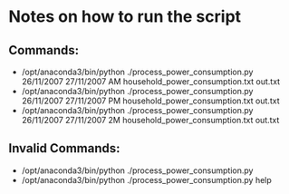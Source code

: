 # Notes on how to run the script

## Commands:

- /opt/anaconda3/bin/python ./process_power_consumption.py 26/11/2007 27/11/2007 AM household_power_consumption.txt out.txt
- /opt/anaconda3/bin/python ./process_power_consumption.py 26/11/2007 27/11/2007 PM household_power_consumption.txt out.txt
- /opt/anaconda3/bin/python ./process_power_consumption.py 26/11/2007 27/11/2007 2M household_power_consumption.txt out.txt

## Invalid Commands:

- /opt/anaconda3/bin/python ./process_power_consumption.py
- /opt/anaconda3/bin/python ./process_power_consumption.py help
